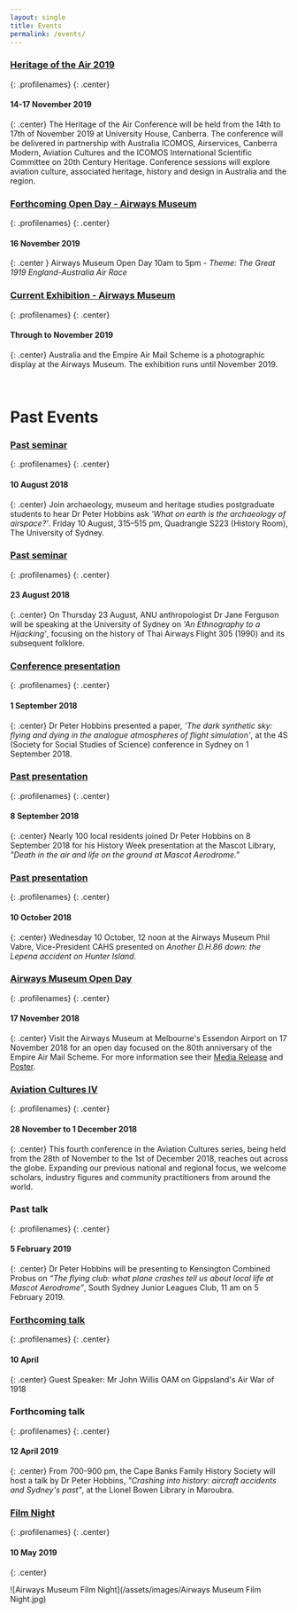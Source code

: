 ```yaml
---
layout: single
title: Events
permalink: /events/
---
```

### [Heritage of the Air 2019](https://www.aicomos.com/)
{: .profilenames}
{: .center}
#### 14-17 November 2019
{: .center}
The Heritage of the Air Conference will be held from the 14th to 17th of November 2019 at University House, Canberra. The conference will be delivered in partnership with Australia ICOMOS, Airservices, Canberra Modern, Aviation Cultures and the ICOMOS International Scientific Committee on 20th Century Heritage. Conference sessions will explore aviation culture, associated heritage, history and design in Australia and the region.

### [Forthcoming Open Day - Airways Museum](http://www.airwaysmuseum.com/)
{: .profilenames}
{: .center}
#### 16 November 2019
{: .center } 
Airways Museum Open Day 10am to 5pm - _Theme: The Great 1919 England-Australia Air Race_

### [Current Exhibition - Airways Museum](http://www.airwaysmuseum.com/)
{: .profilenames}
{: .center}
#### Through to November 2019
{: .center}
Australia and the Empire Air Mail Scheme is a photographic display at the Airways Museum. The exhibition runs until November 2019.

<br>

# Past Events

### [Past seminar](/assets/pdfs/Seminar-Hobbins-2018.pdf)
{: .profilenames}
{: .center}
#### 10 August 2018
{: .center}
Join archaeology, museum and heritage studies postgraduate students to hear Dr Peter Hobbins ask _'What on earth is the archaeology of airspace?'_. Friday 10 August, 315–515 pm, Quadrangle S223 (History Room), The University of Sydney.

### [Past seminar](http://sydney.edu.au/arts/anthropology/about/seminars.shtml)
{: .profilenames}
{: .center}
#### 23 August 2018
{: .center}
On Thursday 23 August, ANU anthropologist Dr Jane Ferguson will be speaking at the University of Sydney on _'An Ethnography to a Hijacking'_, focusing on the history of Thai Airways Flight 305 (1990) and its subsequent folklore.

### [Conference presentation](https://convention2.allacademic.com/one/ssss/4s18/index.php?cmd=Online+Program+View+Paper&selected_paper_id=1392036&PHPSESSID=n8f5f3nrnermb1rs09g1vdtuf2)
{: .profilenames}
{: .center}
#### 1 September 2018
{: .center}
Dr Peter Hobbins presented a paper, _'The dark synthetic sky: flying and dying in the analogue atmospheres of flight simulation'_, at the 4S (Society for Social Studies of Science) conference in Sydney on 1 September 2018.

### [Past presentation](https://www.eventbrite.com.au/e/death-in-the-air-life-on-the-ground-at-mascot-aerodrome-tickets-44355051152 )
{: .profilenames}
{: .center}
#### 8 September 2018
{: .center}
Nearly 100 local residents joined Dr Peter Hobbins on 8 September 2018 for his History Week presentation at the Mascot Library, _"Death in the air and life on the ground at Mascot Aerodrome."_

### [Past presentation](http://www.airwaysmuseum.com)
{: .profilenames}
{: .center}
#### 10 October 2018
{: .center}
Wednesday 10 October, 12 noon at the Airways Museum
Phil Vabre, Vice-President CAHS presented on _Another D.H.86 down: the Lepena accident on Hunter Island._

### [Airways Museum Open Day](http://www.airwaysmuseum.com/)
{: .profilenames}
{: .center}
#### 17 November 2018
{: .center}
Visit the Airways Museum at Melbourne's Essendon Airport on 17 November 2018 for an open day focused on the 80th anniversary of the Empire Air Mail Scheme. For more information see their [Media Release](/assets/pdfs/MediaRelease-CAHSExhibition2018.pdf) and [Poster](/assets/images/CAHS-Open-Day-2018-poster-800.jpg).

### [Aviation Cultures IV](/events/aviation-cultures-4)
{: .profilenames}
{: .center}
#### 28 November to 1 December 2018
{: .center}
This fourth conference in the Aviation Cultures series, being held from the 28th of November to the 1st of December 2018, reaches out across the globe. Expanding our previous national and regional focus, we welcome scholars, industry figures and community practitioners from around the world.

### Past talk
{: .profilenames}
{: .center}
#### 5 February 2019
{: .center}
Dr Peter Hobbins will be presenting to Kensington Combined Probus on _“The flying club: what plane crashes tell us about local life at Mascot Aerodrome”_, South Sydney Junior Leagues Club, 11 am on 5 February 2019.

### [Forthcoming talk](http://www.airwaysmuseum.com/)
{: .profilenames}
{: .center}
#### 10 April
{: .center}
Guest Speaker: Mr John Willis OAM on Gippsland's Air War of 1918

### Forthcoming talk
{: .profilenames}
{: .center}
#### 12 April 2019
{: .center}
From 700-900 pm, the Cape Banks Family History Society will host a talk by Dr Peter Hobbins, _"Crashing into history: aircraft accidents and Sydney's past"_, at the Lionel Bowen Library in Maroubra.

### [Film Night](http://www.airwaysmuseum.com/)
{: .profilenames}
{: .center}
#### 10 May 2019
{: .center}

![Airways Museum Film Night](/assets/images/Airways Museum Film Night.jpg)